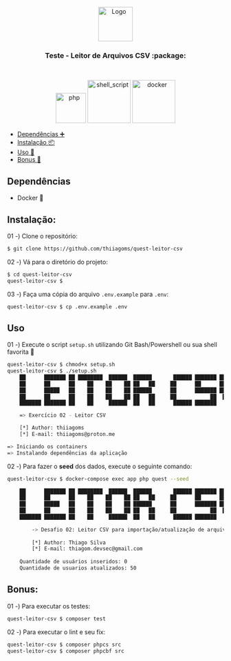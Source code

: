 <div align="center">
    <p>
        <a href="https://github.com/thiiagoms/quest-exercicio02-csv">
          <img src="assets/img/quest.png" alt="Logo" width="80" height="80">
        </a>
        <h3 align="center">Teste - Leitor de Arquivos CSV :package:</h3>
    </p>
    <br>
    <p float="left">
        <img src="https://img.shields.io/badge/PHP-777BB4?style=for-the-badge&logo=php&logoColor=white"
            alt="php" width="70">
        <img src="https://img.shields.io/badge/shell_script-%23121011.svg?style=for-the-badge&logo=gnu-bash&logoColor=white"
            alt="shell_script" width="100">
        <img src="https://img.shields.io/badge/docker-%230db7ed.svg?style=for-the-badge&logo=docker&logoColor=white"
            alt="docker" width="100">
    </p>
</div>

- [Dependências :heavy_plus_sign:](#dependências)
- [Instalação :package:](#instalação)
- [Uso :runner:](#uso)
- [Bonus :medal_sports:](#bonus)

## Dependências

- Docker :whale:

## Instalação:

01 -) Clone o repositório:

```bash
$ git clone https://github.com/thiiagoms/quest-leitor-csv
```

02 -) Vá para o diretório do projeto:

```bash
$ cd quest-leitor-csv
quest-leitor-csv $
```

03 -) Faça uma cópia do arquivo `.env.example` para `.env`:
```bash
quest-leitor-csv $ cp .env.example .env
```

## Uso

01 -) Execute o script `setup.sh` utilizando Git Bash/Powershell ou sua shell favorita :shell:
```bash
quest-leitor-csv $ chmod+x setup.sh
quest-leitor-csv $ ./setup.sh
    ██      ███████ ██ ████████  ██████  ██████       ██████ ███████ ██    ██ 
    ██      ██      ██    ██    ██    ██ ██   ██     ██      ██      ██    ██ 
    ██      █████   ██    ██    ██    ██ ██████      ██      ███████ ██    ██ 
    ██      ██      ██    ██    ██    ██ ██   ██     ██           ██  ██  ██  
    ███████ ███████ ██    ██     ██████  ██   ██      ██████ ███████   ████  

    => Exercício 02 - Leitor CSV

    [*] Author: thiiagoms
    [*] E-mail: thiiagoms@proton.me

=> Iniciando os containers
=> Instalando dependências da aplicação
```

02 -) Para fazer o **seed** dos dados, execute o seguinte comando:
```bash
quest-leitor-csv $ docker-compose exec app php quest --seed

    ██      ███████ ██ ████████  ██████  ██████       ██████ ███████ ██    ██ 
    ██      ██      ██    ██    ██    ██ ██   ██     ██      ██      ██    ██ 
    ██      █████   ██    ██    ██    ██ ██████      ██      ███████ ██    ██ 
    ██      ██      ██    ██    ██    ██ ██   ██     ██           ██  ██  ██  
    ███████ ███████ ██    ██     ██████  ██   ██      ██████ ███████   ████
    
        -> Desafio 02: Leitor CSV para importação/atualização de arquivos.
    
        [*] Author: Thiago Silva
        [*] E-mail: thiagom.devsec@gmail.com
      
    Quantidade de usuários inseridos: 0
    Quantidade de usuarios atualizados: 50
```

## Bonus:

01 -) Para executar os testes:
```bash
quest-leitor-csv $ composer test
```

02 -) Para executar o lint e seu fix:
```bash
quest-leitor-csv $ composer phpcs src
quest-leitor-csv $ composer phpcbf src
```

